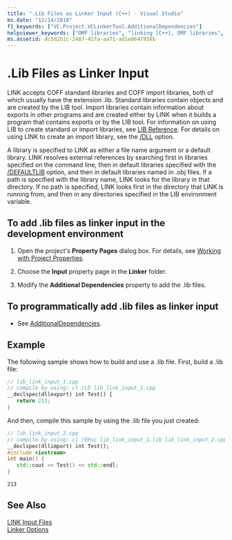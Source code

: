 ```yaml
---
title: ".Lib Files as Linker Input (C++) - Visual Studio"
ms.date: "12/14/2018"
f1_keywords: ["VC.Project.VCLinkerTool.AdditionalDependencies"]
helpviewer_keywords: ["OMF libraries", "linking [C++], OMF libraries", "import libraries, linker files", "libraries [C++], .lib files as linker input", "COFF files, import libraries", "default libraries [C++], linker output", "default libraries [C++]", "defaults [C++], libraries", ".lib files"]
ms.assetid: dc5d2b1c-2487-41fa-aa71-ad1e0647958b
---
```

# .Lib Files as Linker Input

LINK accepts COFF standard libraries and COFF import libraries, both of which usually have the extension .lib. Standard libraries contain objects and are created by the LIB tool. Import libraries contain information about exports in other programs and are created either by LINK when it builds a program that contains exports or by the LIB tool. For information on using LIB to create standard or import libraries, see [LIB Reference](lib-reference.md). For details on using LINK to create an import library, see the [/DLL](dll-build-a-dll.md) option.

A library is specified to LINK as either a file name argument or a default library. LINK resolves external references by searching first in libraries specified on the command line, then in default libraries specified with the [/DEFAULTLIB](defaultlib-specify-default-library.md) option, and then in default libraries named in .obj files. If a path is specified with the library name, LINK looks for the library in that directory. If no path is specified, LINK looks first in the directory that LINK is running from, and then in any directories specified in the LIB environment variable.

## To add .lib files as linker input in the development environment

1. Open the project's **Property Pages** dialog box. For details, see [Working with Project Properties](../working-with-project-properties.md).

1. Choose the **Input** property page in the **Linker** folder.

1. Modify the **Additional Dependencies** property to add the .lib files.

## To programmatically add .lib files as linker input

- See [AdditionalDependencies](https://msdn.microsoft.com/library/microsoft.visualstudio.vcprojectengine.vclinkertool.additionaldependencies.aspx).

## Example

The following sample shows how to build and use a .lib file. First, build a .lib file:

```cpp
// lib_link_input_1.cpp
// compile by using: cl /LD lib_link_input_1.cpp
__declspec(dllexport) int Test() {
   return 213;
}
```

And then, compile this sample by using the .lib file you just created:

```cpp
// lib_link_input_2.cpp
// compile by using: cl /EHsc lib_link_input_1.lib lib_link_input_2.cpp
__declspec(dllimport) int Test();
#include <iostream>
int main() {
   std::cout << Test() << std::endl;
}
```

```Output
213
```

## See Also

[LINK Input Files](link-input-files.md)<br/>
[Linker Options](linker-options.md)
